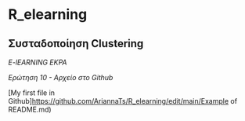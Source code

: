# R_elearning

## Συσταδοποίηση Clustering

*E-lEARNING EKPA*

*Ερώτηση 10 - Αρχείο στο Github*

[My first file in Github]https://github.com/AriannaTs/R_elearning/edit/main/Example of README.md)
